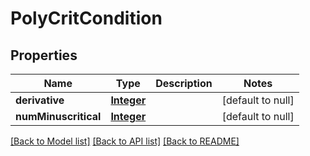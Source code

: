 # PolyCritCondition
## Properties

Name | Type | Description | Notes
------------ | ------------- | ------------- | -------------
**derivative** | [**Integer**](integer.md) |  | [default to null]
**numMinuscritical** | [**Integer**](integer.md) |  | [default to null]

[[Back to Model list]](../README.md#documentation-for-models) [[Back to API list]](../README.md#documentation-for-api-endpoints) [[Back to README]](../README.md)

